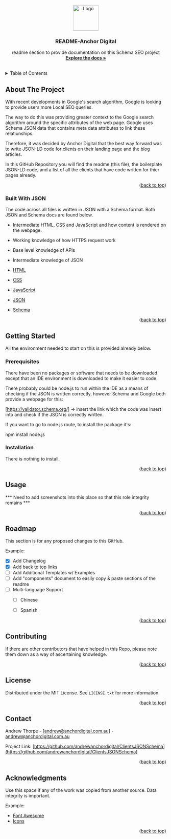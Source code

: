 <div id="top"></div>
<!--
*** This is a readme section to provide documentation on this Schema SEO project
*** Currently andrew@anchordigital.com.au manages the Anchor Digital Github Repo (and the code), however to keep integrity of the code, this is the place to find it. 
-->


<!-- PROJECT LOGO -->
<br />
<div align="center">
  <a href="https://github.com/andrewanchordigital/ClientsJSONSchema">
    <img src="images/logo.png" alt="Logo" width="80" height="80">
  </a>

  <h3 align="center">README-Anchor Digital</h3>

  <p align="center">
    readme section to provide documentation on this Schema SEO project
    <br />
    <a href="https://github.com/othneildrew/Best-README-Template"><strong>Explore the docs »</strong></a>
    <br />
    <br />
  </p>
</div>



<!-- TABLE OF CONTENTS -->
<details>
  <summary>Table of Contents</summary>
  <ol>
    <li>
      <a href="#about-the-project">About The Project</a>
      <ul>
        <li><a href="#built-with">Built With JSON</a></li>
      </ul>
    </li>
    <li>
      <a href="#getting-started">Getting Started</a>
      <ul>
        <li><a href="#prerequisites">Prerequisites</a></li>
        <li><a href="#installation">Installation</a></li>
      </ul>
    </li>
    <li><a href="#usage">Usage</a></li>
    <li><a href="#roadmap">Roadmap</a></li>
    <li><a href="#contributing">Contributing</a></li>
    <li><a href="#license">License</a></li>
    <li><a href="#contact">Contact</a></li>
    <li><a href="#acknowledgments">Acknowledgments</a></li>
  </ol>
</details>



<!-- ABOUT THE PROJECT -->
## About The Project

With recent developments in Google's search algorithm, Google is looking to provide users more Local SEO queries. 

The way to do this was providing greater context to the Google search algorithm around the specific attributes of the web page. Google uses Schema JSON data that contains meta data attributes to link these relationships. 

Therefore, it was decided by Anchor Digital that the best way forward was to write JSON-LD code for clients on their landing page and the blog articles.

In this GitHub Repository you will find the readme (this file), the boilerplate JSON-LD code, and a list of all the clients that have code written for thier pages already. 

<p align="right">(<a href="#top">back to top</a>)</p>

### Built With JSON 

The code across all files is written in JSON with a Schema format. Both JSON and Schema docs are found below. 

* Intermediate HTML, CSS and JavaScript and how content is rendered on the webpage. 
* Working knowledge of how HTTPS request work
* Base level knowledge of APIs
* Intermediate knowledge of JSON

* [HTML](https://developer.mozilla.org/en-US/docs/Web/HTML)
* [CSS](https://developer.mozilla.org/en-US/docs/Web/CSS/Reference)
* [JavaScript](https://www.javascript.com/)
* [JSON](https://json-ld.org/)
* [Schema](https://schema.org/docs/schemas.html)

<p align="right">(<a href="#top">back to top</a>)</p>



<!-- GETTING STARTED -->
## Getting Started

All the environment needed to start on this is provided already below. 

### Prerequisites

There have been no packages or software that needs to be downloaded except that an IDE environment is downloaded to make it easier to code. 

There probably could be node.js to run within the IDE as a means of checking if the JSON is written correctly, however Schema and Google both provide a webpage for this:

[https://validator.schema.org/] -> insert the link which the code was insert into and check if the JSON is correctly written. 

If you want to go to node.js route, to install the package it's:

npm install node.js

### Installation

There is nothing to install. 

<p align="right">(<a href="#top">back to top</a>)</p>



<!-- USAGE EXAMPLES -->
## Usage

*** Need to add screenshots into this place so that this role integrity remains *** 

<p align="right">(<a href="#top">back to top</a>)</p>



<!-- ROADMAP -->
## Roadmap

This section is for any proposed changes to this GitHub. 

Example:

- [x] Add Changelog
- [x] Add back to top links
- [ ] Add Additional Templates w/ Examples
- [ ] Add "components" document to easily copy & paste sections of the readme
- [ ] Multi-language Support
    - [ ] Chinese
    - [ ] Spanish


<p align="right">(<a href="#top">back to top</a>)</p>



<!-- CONTRIBUTING -->
## Contributing

If there are other contributors that have helped in this Repo, please note them down as a way of ascertaining knowledge. 

<p align="right">(<a href="#top">back to top</a>)</p>



<!-- LICENSE -->
## License

Distributed under the MIT License. See `LICENSE.txt` for more information.

<p align="right">(<a href="#top">back to top</a>)</p>



<!-- CONTACT -->
## Contact

Andrew Thorpe - [andrew@anchordigital.com.au] - andrew@anchordigital.com.au

Project Link: [https://github.com/andrewanchordigital/ClientsJSONSchema](https://github.com/andrewanchordigital/ClientsJSONSchema)

<p align="right">(<a href="#top">back to top</a>)</p>



<!-- ACKNOWLEDGMENTS -->
## Acknowledgments

Use this space if any of the work was copied from another source. Data integrity is important. 

Example: 

* [Font Awesome](https://fontawesome.com)
* [Icons](https://react-icons.github.io/react-icons/search)

<p align="right">(<a href="#top">back to top</a>)</p>
